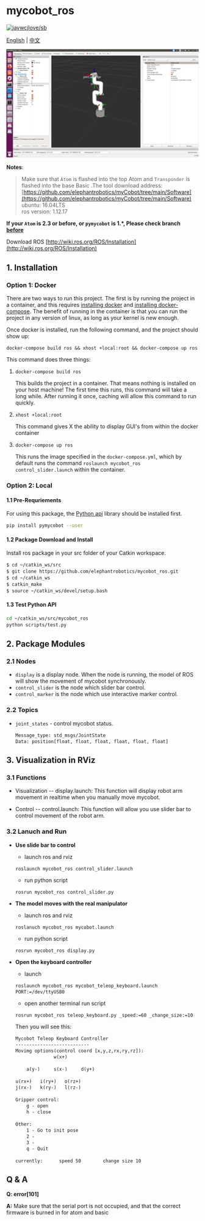 # mycobot_ros

[![jaywcjlove/sb](https://jaywcjlove.github.io/sb/lang/chinese.svg)](READMEcn.md)

[English](README.md) | [中文](READMEcn.md)

![Demo](./Screenshot-1.png)

**Notes**:

<!-- This is the mycobot ROS package designed by Zhang Lijun([lijun.zhang@elephantrobotics.com]()) -->

> Make sure that `Atom` is flashed into the top Atom and `Transponder` is flashed into the base Basic .The tool download address: [https://github.com/elephantrobotics/myCobot/tree/main/Software](https://github.com/elephantrobotics/myCobot/tree/main/Software)<br>
> ubuntu: 16.04LTS<br>
> ros version: 1.12.17

**If your `Atom` is 2.3 or before, or `pymycobot` is 1.\*, Please check branch [before](https://github.com/elephantrobotics/myCobotRos/tree/before)**

Download ROS [http://wiki.ros.org/ROS/Installation](http://wiki.ros.org/ROS/Installation)


## 1. Installation
### Option 1: Docker
There are two ways to run this project. The first is by running the project in a container, and this requires
[installing docker](https://docs.docker.com/engine/install/ubuntu/) and
[installing docker-compose](https://docs.docker.com/compose/install/). The benefit of running in the container is that you can run the project in any version of linux, as long as your kernel
is new enough. 

Once docker is installed, run the following command, and the project should show up:

```
docker-compose build ros && xhost +local:root && docker-compose up ros
```

This command does three things:
1) `docker-compose build ros`
   
   This builds the project in a container. That means nothing is installed on your host machine!
   The first time this runs, this command will take a long while. After running it once, caching 
   will allow this command to run quickly.
   
2) `xhost +local:root`

   This command gives X the ability to display GUI's from within the docker container

3) `docker-compose up ros`

   This runs the image specified in the `docker-compose.yml`, which by default runs
   the command `roslaunch mycobot_ros control_slider.launch` within the container.
   

### Option 2: Local
#### 1.1 Pre-Requriements

For using this package, the [Python api](https://github.com/elephantrobotics/pymycobot.git) library should be installed first.

```bash
pip install pymycobot --user
```

#### 1.2 Package Download and Install

Install ros package in your src folder of your Catkin workspace.

```bash
$ cd ~/catkin_ws/src
$ git clone https://github.com/elephantrobotics/mycobot_ros.git
$ cd ~/catkin_ws
$ catkin_make
$ source ~/catkin_ws/devel/setup.bash
```

#### 1.3 Test Python API

```bash
cd ~/catkin_ws/src/mycobot_ros
python scripts/test.py
```

## 2. Package Modules

### 2.1 Nodes

- `display` is a display node. When the node is running, the model of ROS will show the movement of mycobot synchronously.
- `control_slider` is the node which slider bar control.
- `control_marker` is the node which use interactive marker control.

### 2.2 Topics

- `joint_states` - control mycobot status.

  ```
  Message_type: std_msgs/JointState
  Data: position[float, float, float, float, float, float]
  ```

## 3. Visualization in RViz

### 3.1 Functions

- Visualization -- display.launch: This function will display robot arm movement in realtime when you manually move mycobot.

- Control -- control.launch: This function will allow you use slider bar to control movement of the robot arm.

### 3.2 Lanuch and Run

- **Use slide bar to control**

  - launch ros and rviz

  ```
  roslaunch mycobot_ros control_slider.launch
  ```

  - run python script

  ```
  rosrun mycobot_ros control_slider.py
  ```

- **The model moves with the real manipulator**

  - launch ros and rviz

  ```
  roslanuch mycobot_ros mycobot.launch
  ```

  - run python script

  ```
  rosrun mycobot_ros display.py
  ```

- **Open the keyboard controller**

  - launch

  ```
  roslaunch mycobot_ros mycobot_teleop_keyboard.launch PORT:=/dev/ttyUSB0
  ```

  - open another terminal run script

  ```
  rosrun mycobot_ros teleop_keyboard.py _speed:=60 _change_size:=10
  ```

  Then you will see this:

  ```
  Mycobot Teleop Keyboard Controller
  ---------------------------
  Movimg options(control coord [x,y,z,rx,ry,rz]):
                w(x+)
  
      a(y-)     s(x-)     d(y+)
  
  u(rx+)   i(ry+)   o(rz+)
  j(rx-)   k(ry-)   l(rz-)
  
  Gripper control:
      g - open
      h - close
  
  Other:
      1 - Go to init pose
      2 -
      3 -
      q - Quit
  
  currently:      speed 50        change size 10 
  ```

<!-- If you use the above command, then you may need to manually add some model components. If you don't want to be so troublesome, you can use the following command to load a saved **myCobot** model.

```bash
rosrun rviz rviz -d rospack find mycobot_ros/config/mycobot.rviz
``` -->

## Q & A

**Q: error[101]**

**A:** Make sure that the serial port is not occupied, and that the correct firmware is burned in for atom and basic
